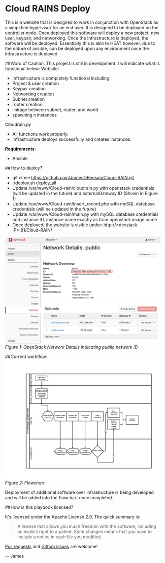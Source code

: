 # Cloud RAINS Deploy
This is a website that is designed to work in conjunction with OpenStack as a simplified hypervisor for an end user.  It is designed to be deployed on the controller node. Once deployed this software will deploy a new project, new user, keypair, and networking. Once the infrastructure is deployed, the software will be deployed.  Essentially this is akin to HEAT however, due to the nature of ansible, can be deployed upon any environment once the infrastructure is deployed. 

##Word of Caution. 
This project is still in development.  I will indicate what is functional below:
Website:
- Infrastructure is completely functional including:
 - Project & user creation
 - Keypair creation
 - Networking creation
 - Subnet creation
 - router creation
 - linkage between subnet, router, and world
 - spawning n instances
 

Cloudrain.py
- All functions work properly.
- Infrastructure deploys successfully and creates instances.


**Requirements:**
* Ansible

##How to deploy?
* git clone https://github.com/JamesOBenson/Cloud-RAIN.git
* ./deploy.sh deploy_all
* Update /var/www/Cloud-rain/cloudrain.py with openstack credentials (will be updated in the future) and externalGateway ID (Shown in Figure 1)
* Update /var/www/Cloud-rain/insert_record.php with mySQL database credentials (will be updated in the future)
* Update /var/www/Cloud-rain/main.py with mySQL database credentials and instance ID, instance name exactly as from openstack image name  
* Once deployed, the website is visible under:  http://\<devstack IP\>:81/Cloud-RAIN/

![alt tag](https://github.com/JamesOBenson/Cloud-RAIN/blob/master/docs/NetworkID.png)
*Figure 1: OpenStack Network Details indicating public network ID*

##Current workflow:
![flowchart.jpg](https://github.com/JamesOBenson/Cloud-RAIN/blob/master/docs/flowchart.jpg)
*Figure 2: Flowchart*

Deployment of additional software over infrastructure is being developed and will be added into the flowchart once completed.

##How is this playbook licensed?

It's licensed under the Apache License 2.0. The quick summary is:

> A license that allows you much freedom with the software, including an explicit right to a patent. State changes means that you have to include a notice in each file you modified. 

[Pull requests](https://github.com/JamesOBenson/Cloud-RAIN/pulls) and [Github issues](https://github.com/JamesOBenson/Cloud-RAIN/issues) are welcome!

-- James
